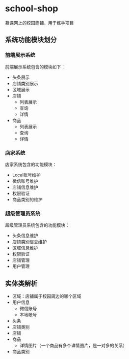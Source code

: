 # school-shop
慕课网上的校园商铺，用于练手项目

## 系统功能模块划分
### 前端展示系统
前端展示系统包含的模块如下：
* 头条展示
* 店铺类别展示
* 区域展示
* 店铺
   * 列表展示
   * 查询
   * 详情
* 商品
   * 列表展示
   * 查询
   * 详情

### 店家系统
店家系统包含的功能模块：
* Local账号维护
* 微信账号维护
* 店铺信息维护
* 权限验证
* 商品类别的维护

### 超级管理员系统
超级管理员系统包含的功能模块：
* 头条信息维护
* 店铺类别信息维护
* 区域信息维护
* 权限验证
* 店铺管理
* 用户管理

## 实体类解析
* 区域：店铺属于校园周边的哪个区域
* 用户信息
   + 微信账号
   + 本地帐号
* 头条
* 店铺类别
* 店铺
* 商品
   * 详情图片（一个商品有多个详情图片，是一对多的关系）
* 商品类别




